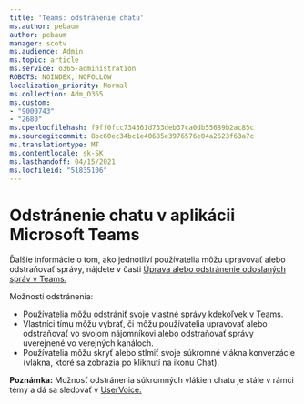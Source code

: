 ```yaml
---
title: 'Teams: odstránenie chatu'
ms.author: pebaum
author: pebaum
manager: scotv
ms.audience: Admin
ms.topic: article
ms.service: o365-administration
ROBOTS: NOINDEX, NOFOLLOW
localization_priority: Normal
ms.collection: Adm_O365
ms.custom:
- "9000743"
- "2680"
ms.openlocfilehash: f9ff0fcc734361d733deb37ca0db55689b2ac85c
ms.sourcegitcommit: 8bc60ec34bc1e40685e3976576e04a2623f63a7c
ms.translationtype: MT
ms.contentlocale: sk-SK
ms.lasthandoff: 04/15/2021
ms.locfileid: "51835106"
---
```

# <a name="delete-a-chat-in-microsoft-teams"></a>Odstránenie chatu v aplikácii Microsoft Teams

Ďalšie informácie o tom, ako jednotliví používatelia môžu upravovať alebo odstraňovať správy, nájdete v časti [Úprava alebo odstránenie odoslaných správ v Teams.](https://support.office.com/article/5f1fe604-a900-4a07-b8b7-8cf70ed6b263) 

Možnosti odstránenia:

- Používatelia môžu odstrániť svoje vlastné správy kdekoľvek v Teams.
- Vlastníci tímu môžu vybrať, či môžu používatelia upravovať alebo odstraňovať vo svojom nájomníkovi alebo odstraňovať správy uverejnené vo verejných kanáloch.
- Používatelia môžu skryť alebo stlmiť svoje súkromné vlákna konverzácie (vlákna, ktoré sa zobrazia po kliknutí na ikonu Chat).

**Poznámka:** Možnosť odstránenia súkromných vlákien chatu je stále v rámci témy a dá sa sledovať v [UserVoice.](https://microsoftteams.uservoice.com/forums/555103-public/suggestions/33535006-delete-private-chat-threads) 